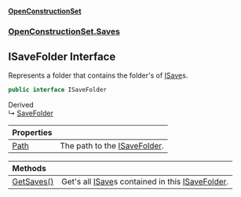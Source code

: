 #### [OpenConstructionSet](index.md 'index')
### [OpenConstructionSet.Saves](index.md#OpenConstructionSet_Saves 'OpenConstructionSet.Saves')
## ISaveFolder Interface
Represents a folder that contains the folder's of [ISave](Ctkxwo+aKH6hcxhzKw7nag.md 'OpenConstructionSet.Saves.ISave')s.  
```csharp
public interface ISaveFolder
```

Derived  
&#8627; [SaveFolder](scvaeS3gKlsZm2Mr1UKAIA.md 'OpenConstructionSet.Saves.SaveFolder')  

| Properties | |
| :--- | :--- |
| [Path](37A2A4PcQo_b3fDUD7zqhQ.md 'OpenConstructionSet.Saves.ISaveFolder.Path') | The path to the [ISaveFolder](Q5PPvALVIWjU3U3wpHjR3A.md 'OpenConstructionSet.Saves.ISaveFolder').<br/> |

| Methods | |
| :--- | :--- |
| [GetSaves()](brb9r5D4dITy5SDmts+AfQ.md 'OpenConstructionSet.Saves.ISaveFolder.GetSaves()') | Get's all [ISave](Ctkxwo+aKH6hcxhzKw7nag.md 'OpenConstructionSet.Saves.ISave')s contained in this [ISaveFolder](Q5PPvALVIWjU3U3wpHjR3A.md 'OpenConstructionSet.Saves.ISaveFolder').<br/> |
